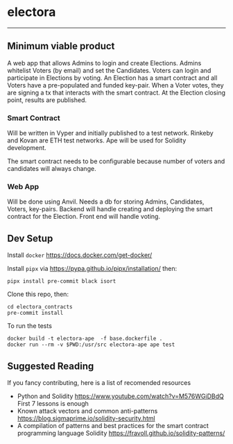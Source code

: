 # electora
--------

## Minimum viable product
A web app that allows Admins to login and create Elections.
Admins whitelist Voters (by email) and set the Candidates.
Voters can login and participate in Elections by voting.
An Election has a smart contract and all Voters have a pre-populated and funded key-pair.
When a Voter votes, they are signing a tx that interacts with the smart contract.
At the Election closing point, results are published.

### Smart Contract
Will be written in Vyper and initially published to a test network.
Rinkeby and Kovan are ETH test networks.
Ape will be used for Solidity development.

The smart contract needs to be configurable because number of voters and candidates will always change.

### Web App
Will be done using Anvil.
Needs a db for storing Admins, Candidates, Voters, key-pairs.
Backend will handle creating and deploying the smart contract for the Election.
Front end will handle voting.

## Dev Setup
Install `docker` https://docs.docker.com/get-docker/

Install `pipx` via https://pypa.github.io/pipx/installation/ then:
```
pipx install pre-commit black isort
```

Clone this repo, then:
```
cd electora_contracts
pre-commit install
```

To run the tests
```
docker build -t electora-ape  -f base.dockerfile .
docker run --rm -v $PWD:/usr/src electora-ape ape test
```

## Suggested Reading
If you fancy contributing, here is a list of recomended resources
- Python and Solidity https://www.youtube.com/watch?v=M576WGiDBdQ First 7 lessons is enough
- Known attack vectors and common anti-patterns https://blog.sigmaprime.io/solidity-security.html
- A compilation of patterns and best practices for the smart contract programming language Solidity https://fravoll.github.io/solidity-patterns/
